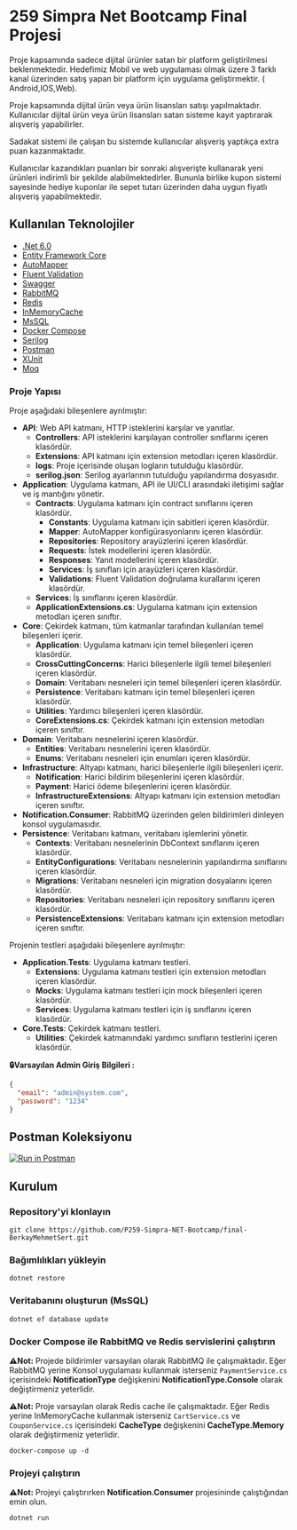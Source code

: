 # 259 Simpra Net Bootcamp Final Projesi

Proje kapsamında sadece dijital ürünler satan bir platform geliştirilmesi beklenmektedir. Hedefimiz Mobil ve web
uygulaması olmak üzere 3 farklı kanal üzerinden satış yapan bir platform için uygulama geliştirmektir. (
Android,IOS,Web).

Proje kapsamında dijital ürün veya ürün lisansları satışı yapılmaktadır. Kullanıcılar dijital ürün veya ürün lisansları
satan sisteme kayıt yaptırarak alışveriş yapabilirler.

Sadakat sistemi ile çalışan bu sistemde kullanıcılar alışveriş yaptıkça extra puan kazanmaktadır.

Kullanıcılar kazandıkları puanları bir sonraki alışverişte kullanarak yeni ürünleri indirimli bir şekilde
alabilmektedirler. Bununla birlike kupon sistemi sayesinde hediye kuponlar ile sepet tutarı üzerinden daha uygun fiyatlı
alışveriş yapabilmektedir.

## Kullanılan Teknolojiler

- [.Net 6.0](https://dotnet.microsoft.com/download/dotnet/6.0)
- [Entity Framework Core](https://docs.microsoft.com/en-us/ef/core/)
- [AutoMapper](https://automapper.org/)
- [Fluent Validation](https://fluentvalidation.net/)
- [Swagger](https://swagger.io/)
- [RabbitMQ](https://www.rabbitmq.com/)
- [Redis](https://redis.io/)
- [InMemoryCache](https://docs.microsoft.com/en-us/aspnet/core/performance/caching/memory?view=aspnetcore-5.0)
- [MsSQL](https://www.microsoft.com/en-us/sql-server/sql-server-downloads)
- [Docker Compose](https://docs.docker.com/compose/)
- [Serilog](https://serilog.net/)
- [Postman](https://www.postman.com/)
- [XUnit](https://xunit.net/)
- [Moq]()

### Proje Yapısı

Proje aşağıdaki bileşenlere ayrılmıştır:

- **API**: Web API katmanı, HTTP isteklerini karşılar ve yanıtlar.
    - **Controllers**: API isteklerini karşılayan controller sınıflarını içeren klasördür.
    - **Extensions**: API katmanı için extension metodları içeren klasördür.
    - **logs**: Proje içerisinde oluşan logların tutulduğu klasördür.
    - **serilog.json**: Serilog ayarlarının tutulduğu yapılandırma dosyasıdır.
- **Application**: Uygulama katmanı, API ile UI/CLI arasındaki iletişimi sağlar ve iş mantığını yönetir.
    - **Contracts**: Uygulama katmanı için contract sınıflarını içeren klasördür.
        - **Constants**: Uygulama katmanı için sabitleri içeren klasördür.
        - **Mapper**:  AutoMapper konfigürasyonlarını içeren klasördür.
        - **Repositories**: Repository arayüzlerini içeren klasördür.
        - **Requests**: İstek modellerini içeren klasördür.
        - **Responses**: Yanıt modellerini içeren klasördür.
        - **Services**: İş sınıfları için arayüzleri içeren klasördür.
        - **Validations**: Fluent Validation doğrulama kurallarını içeren klasördür.
    - **Services**: İş sınıflarını içeren klasördür.
    - **ApplicationExtensions.cs**: Uygulama katmanı için extension metodları içeren sınıftır.
- **Core**: Çekirdek katmanı, tüm katmanlar tarafından kullanılan temel bileşenleri içerir.
    - **Application**: Uygulama katmanı için temel bileşenleri içeren klasördür.
    - **CrossCuttingConcerns**: Harici bileşenlerle ilgili temel bileşenleri içeren klasördür.
    - **Domain**: Veritabanı nesneleri için temel bileşenleri içeren klasördür.
    - **Persistence**: Veritabanı katmanı için temel bileşenleri içeren klasördür.
    - **Utilities**: Yardımcı bileşenleri içeren klasördür.
    - **CoreExtensions.cs**: Çekirdek katmanı için extension metodları içeren sınıftır.
- **Domain**: Veritabanı nesnelerini içeren klasördür.
    - **Entities**: Veritabanı nesnelerini içeren klasördür.
    - **Enums**: Veritabanı nesneleri için enumları içeren klasördür.
- **Infrastructure**: Altyapı katmanı, harici bileşenlerle ilgili bileşenleri içerir.
    - **Notification**: Harici bildirim bileşenlerini içeren klasördür.
    - **Payment**: Harici ödeme bileşenlerini içeren klasördür.
    - **InfrastructureExtensions**: Altyapı katmanı için extension metodları içeren sınıftır.
- **Notification.Consumer**: RabbitMQ üzerinden gelen bildirimleri dinleyen konsol uygulamasıdır.
- **Persistence**: Veritabanı katmanı, veritabanı işlemlerini yönetir.
    - **Contexts**: Veritabanı nesnelerinin DbContext sınıflarını içeren klasördür.
    - **EntityConfigurations**: Veritabanı nesnelerinin yapılandırma sınıflarını içeren klasördür.
    - **Migrations**: Veritabanı nesneleri için migration dosyalarını içeren klasördür.
    - **Repositories**: Veritabanı nesneleri için repository sınıflarını içeren klasördür.
    - **PersistenceExtensions**: Veritabanı katmanı için extension metodları içeren sınıftır.

Projenin testleri aşağıdaki bileşenlere ayrılmıştır:

- **Application.Tests**: Uygulama katmanı testleri.
    - **Extensions**: Uygulama katmanı testleri için extension metodları içeren klasördür.
    - **Mocks**: Uygulama katmanı testleri için mock bileşenleri içeren klasördür.
    - **Services**: Uygulama katmanı testleri için iş sınıflarını içeren klasördür.
- **Core.Tests**: Çekirdek katmanı testleri.
    - **Utilities**: Çekirdek katmanındaki yardımcı sınıfların testlerini içeren klasördür.

**🔒Varsayılan Admin Giriş Bilgileri :**

```json
{
  "email": "admin@system.com",
  "password": "1234"
}
```

## Postman Koleksiyonu

[![Run in Postman](https://run.pstmn.io/button.svg)](https://app.getpostman.com/run-collection/23538386-2de3fb65-4479-4663-873a-fc9e291c9d1b?action=collection%2Ffork&source=rip_markdown&collection-url=entityId%3D23538386-2de3fb65-4479-4663-873a-fc9e291c9d1b%26entityType%3Dcollection%26workspaceId%3D81da7b17-d919-484f-81a7-a0ea4c8bd87a)

## Kurulum

### Repository'yi klonlayın

```
git clone https://github.com/P259-Simpra-NET-Bootcamp/final-BerkayMehmetSert.git
```

### Bağımlılıkları yükleyin

```
dotnet restore
```

### Veritabanını oluşturun (MsSQL)

```
dotnet ef database update
```

### Docker Compose ile RabbitMQ ve Redis servislerini çalıştırın

**⚠️Not:** Projede bildirimler varsayılan olarak RabbitMQ ile çalışmaktadır. Eğer RabbitMQ yerine Konsol uygulaması kullanmak isterseniz `PaymentService.cs` içerisindeki **NotificationType** değişkenini **NotificationType.Console** olarak değiştirmeniz yeterlidir.

**⚠️Not:** Proje varsayılan olarak Redis cache ile çalışmaktadır. Eğer Redis yerine InMemoryCache kullanmak isterseniz
`CartService.cs` ve `CouponService.cs` içerisindeki **CacheType** değişkenini **CacheType.Memory** olarak değiştirmeniz yeterlidir.

```
docker-compose up -d
```

### Projeyi çalıştırın

**⚠️Not:** Projeyi çalıştırırken **Notification.Consumer** projesininde çalıştığından emin olun.

```
dotnet run
```
